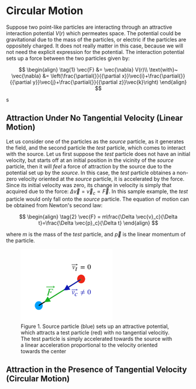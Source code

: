 # Circular Motion
Suppose two point-like particles are interacting through an attractive interaction potential $V(r)$ which permeates space. The potential could be gravitational
due to the mass of the particles, or electric if the particles are oppositely charged. It does not really matter in this case, because we will not need the explicit expression for the potential. 
The interaction potential sets up a force between the two particles given by:

$$
\begin{align}
\tag{1}
\vec{F} &= \vec{\nabla} V(r)\\
\text{with}~ \vec{\nabla} &= \left(\frac{\partial{}}{{\partial x}}\vec{i}+\frac{\partial{}}{{\partial y}}\vec{j}+\frac{\partial{}}{{\partial z}}\vec{k}\right)
\end{align}
$$

s

## Attraction Under No Tangential Velocity (Linear Motion)

Let us consider one of the particles as the *source* particle, as it generates the field, and the second particle the *test* particle, 
which comes to interact with the source. Let us first suppose the *test* particle does not have an initial velocity, but starts off at an 
initial position in the vicinity of the *source* particle, then it will *feel* a force of attraction by the source due to the potential set up
by the *source*. In this case, the *test* particle obtaines a non-zero velocity oriented at the *source* particle, it is accelerated by the force. 
Since its initial velocity was zero, its change in velocity is simply that acquired due to the force: $\Delta \vec{v} = \vec{v}_c\propto \vec{F}$.
In this sample example, the *test* particle would only fall onto the *source* particle. The equation of motion can be obtained from Newton's
second law: 

$$
\begin{align}
\tag{2}
\vec{F} = m\frac{\Delta \vec{v}_c}{\Delta t}=\frac{\Delta \vec{p}_c}{\Delta t}
\end{align}
$$

where $m$ is the mass of the *test* particle, and $\vec{p}$ is the linear momentum of the particle.

<figure>
    <img src="/projects/figures/two_particle_attraction.png" alt="figure" width=250 height=200>
    <figcaption>Figure 1. Source particle (blue) sets up an attractive potential, which attracts a test particle (red) with no tangential velocitiy. The test particle is simply accelerated towards the source with a linear acceleration proportional to the velocity oriented
    towards the center</figcaption>
</figure>

## Attraction in the Presence of Tangential Velocity (Circular Motion)
